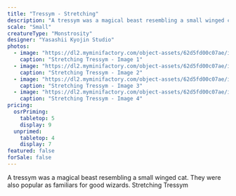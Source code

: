 ```yaml
---
title: "Tressym - Stretching"
description: "A tressym was a magical beast resembling a small winged cat. They were also popular as familiars for good wizards. Stretching Tressym"
scale: "Small"
creatureType: "Monstrosity"
designer: "Yasashii Kyojin Studio"
photos:
  - image: "https://dl2.myminifactory.com/object-assets/62d5fd00c07ae/images/720X720-tressym-01-ps.jpg"
    caption: "Stretching Tressym - Image 1"
  - image: "https://dl2.myminifactory.com/object-assets/62d5fd00c07ae/images/720X720-wing-cat-3-1.jpg"
    caption: "Stretching Tressym - Image 2"
  - image: "https://dl2.myminifactory.com/object-assets/62d5fd00c07ae/images/720X720-wing-cat-3.jpg"
    caption: "Stretching Tressym - Image 3"
  - image: "https://dl2.myminifactory.com/object-assets/62d5fd00c07ae/images/230X230-20220812-160945-hdr.jpg"
    caption: "Stretching Tressym - Image 4"
pricing:
  osrPriming:
    tabletop: 5
    display: 9
  unprimed:
    tabletop: 4
    display: 7
featured: false
forSale: false
---
```


A tressym was a magical beast resembling a small winged cat. They were also popular as familiars for good wizards. Stretching Tressym